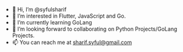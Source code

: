- 👋 Hi, I’m @syfulsharif
- 👀 I’m interested in Flutter, JavaScript and Go.
- 🌱 I’m currently learning GoLang
- 💞️ I’m looking forward to collaborating on Python Projects/GoLang Projects.
- 📫 You can reach me at sharif.syful@gmail.com

<!---
syfulsharif/syfulsharif is a ✨ special ✨ repository because its `README.md` (this file) appears on your GitHub profile.
You can click the Preview link to take a look at your changes.
--->
